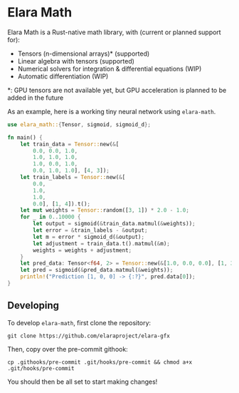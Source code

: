 # Elara Math

Elara Math is a Rust-native math library, with (current or planned support for):

- Tensors (n-dimensional arrays)\* (supported)
- Linear algebra with tensors (supported)
- Numerical solvers for integration & differential equations (WIP)
- Automatic differentiation (WIP)

\*: GPU tensors are not available yet, but GPU acceleration is planned to be added in the future

As an example, here is a working tiny neural network using `elara-math`.

```rs
use elara_math::{Tensor, sigmoid, sigmoid_d};

fn main() {
    let train_data = Tensor::new(&[
        0.0, 0.0, 1.0,
        1.0, 1.0, 1.0,
        1.0, 0.0, 1.0,
        0.0, 1.0, 1.0], [4, 3]);
    let train_labels = Tensor::new(&[
    	0.0,
    	1.0,
    	1.0,
    	0.0], [1, 4]).t();
    let mut weights = Tensor::random([3, 1]) * 2.0 - 1.0;
    for _ in 0..10000 {
        let output = sigmoid(&train_data.matmul(&weights));
        let error = &train_labels - &output;
        let m = error * sigmoid_d(&output);
        let adjustment = train_data.t().matmul(&m);
        weights = weights + adjustment;
    }
    let pred_data: Tensor<f64, 2> = Tensor::new(&[1.0, 0.0, 0.0], [1, 3]);
    let pred = sigmoid(&pred_data.matmul(&weights));
    println!("Prediction [1, 0, 0] -> {:?}", pred.data[0]);
}
```

## Developing

To develop `elara-math`, first clone the repository:

```
git clone https://github.com/elaraproject/elara-gfx
```

Then, copy over the pre-commit githook:

```
cp .githooks/pre-commit .git/hooks/pre-commit && chmod a+x .git/hooks/pre-commit
```

You should then be all set to start making changes!

